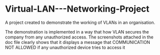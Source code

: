 # Virtual-LAN---Networking-Project
A project created to demonstrate the working of VLANs in an organisation.

The demonstration is implemented in a way that how VLAN secures the company from any unauthorized access.
The screenshots attached in the doc file clearly shows that it displays a message that COMMUNICATION NOT ALLOWED if any unauthorized device tries to access it
